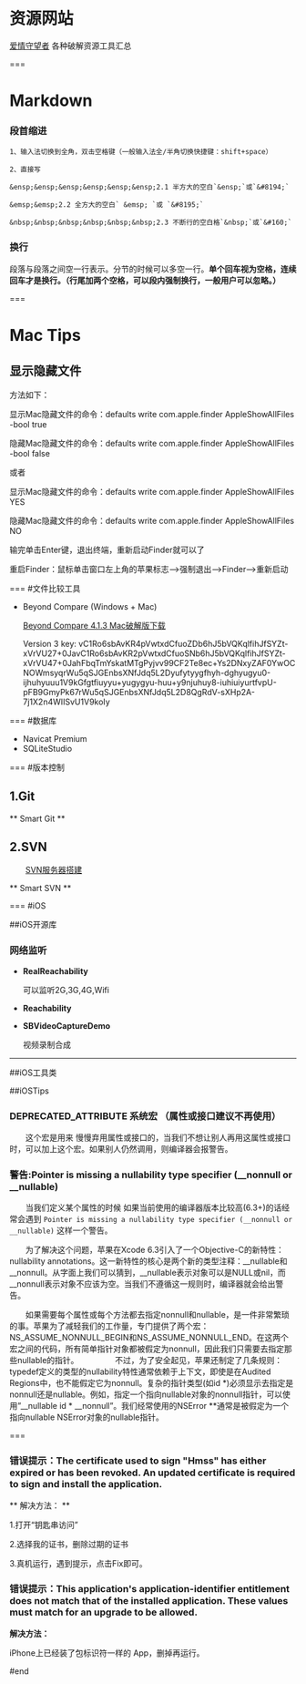 # 资源网站 
[爱情守望者](http://www.waitsun.com/code/development) 各种破解资源工具汇总


===
# Markdown

### 段首缩进 

	1、输入法切换到全角，双击空格键（一般输入法全/半角切换快捷键：shift+space）
	
	2、直接写
	
	&ensp;&ensp;&ensp;&ensp;&ensp;&ensp;2.1 半方大的空白`&ensp;`或`&#8194;`
	
	&emsp;&emsp;2.2 全方大的空白` &emsp; `或 `&#8195;`
	
	&nbsp;&nbsp;&nbsp;&nbsp;&nbsp;&nbsp;2.3 不断行的空白格`&nbsp;`或`&#160;`
	
	
### 换行

段落与段落之间空一行表示。分节的时候可以多空一行。**单个回车视为空格，连续回车才是换行。（行尾加两个空格，可以段内强制换行，一般用户可以忽略。）**


===
# Mac Tips 

## 显示隐藏文件
方法如下：  

显示Mac隐藏文件的命令：defaults write com.apple.finder AppleShowAllFiles -bool true

隐藏Mac隐藏文件的命令：defaults write com.apple.finder AppleShowAllFiles -bool false  

或者

显示Mac隐藏文件的命令：defaults write com.apple.finder AppleShowAllFiles YES

隐藏Mac隐藏文件的命令：defaults write com.apple.finder AppleShowAllFiles NO

输完单击Enter键，退出终端，重新启动Finder就可以了

重启Finder：鼠标单击窗口左上角的苹果标志-->强制退出-->Finder-->重新启动


===
#文件比较工具

* Beyond Compare (Windows + Mac)

     [Beyond Compare 4.1.3 Mac破解版下载](http://wm.makeding.com/jump?arg=Sm5wdmJtVnBaRDAzTkRZd0puTnBkR1ZwWkQwek1ETW1kV2xrUFRFMU5qTW1ZV1J6YVdROU1qUXhKbkJzWVc1cFpEMDJOQ1p3YkdGdWRIbHdaVDFqY0hNbWRYSnNQV2gwZEhBbE0wRWxNa1lsTWtaNGFXRjZZV2t1WW1WNWIyNWtZMjl0Y0dGeVpTNWpZeVV5Um5kdEpUSkdRbVY1YjI1a1gwTnZiWEJoY21VdFRXRmpMVlJ5YVdGc0xucHBjQ1oyZEdsdFpUMHlNREUyTFRBM0xUTXdJREV4T2pFek9qRTFKbWx3UFRFME5DNHlOVFV1TXpNdU56VW1jbVZtWlhKbGNqMW9kSFJ3T2k4dmQzZDNMbk5rYVdabGJucG9iM1V1WTI5dEwySmxlVzl1WkdOdmJYQmhjbVUwTVRRdWFIUnRiQT09OzI4Mzk0Nzg5NmQyZmIzNWU4MDg0NThiMTQ3ZTE4ZGUxOw==)
     
    Version 3 key:
    vC1Ro6sbAvKR4pVwtxdCfuoZDb6hJ5bVQKqlfihJfSYZt-xVrVU27+0JavC1Ro6sbAvKR2pVwtxdCfuoSNb6hJ5bVQKqlfihJfSYZt-xVrVU47+0JahFbqTmYskatMTgPyjvv99CF2Te8ec+Ys2DNxyZAF0YwOCNOWmsyqrWu5qSJGEnbsXNfJdq5L2Dyufytyygfhyh-dghyugyu0-ijhuhyuuu1V9kGfgtfiuyyu+yugygyu-huu+y9njuhuy8-iuhiuiyurtfvpU-pFB9GmyPk67rWu5qSJGEnbsXNfJdq5L2D8QgRdV-sXHp2A-7j1X2n4WIISvU1V9koIy
    
    


===
#数据库
* Navicat Premium
* SQLiteStudio


===
#版本控制
## 1.Git  

** Smart Git **

## 2.SVN 
　　[SVN服务器搭建](http://www.cnblogs.com/xiaobaihome/archive/2012/03/20/2407610.html)

** Smart SVN **


===
#iOS

##iOS开源库
### 网络监听
* **RealReachability**

    可以监听2G,3G,4G,Wifi

* **Reachability**

* **SBVideoCaptureDemo**

	视频录制合成
	
* ****



##iOS工具类

##iOSTips

### DEPRECATED_ATTRIBUTE 系统宏 （属性或接口建议不再使用）

　　这个宏是用来 慢慢弃用属性或接口的，当我们不想让别人再用这属性或接口时，可以加上这个宏。如果别人仍然调用，则编译器会报警告。

### 警告:Pointer is missing a nullability type specifier (__nonnull or __nullable)
	
　　当我们定义某个属性的时候  如果当前使用的编译器版本比较高(6.3+)的话经常会遇到 `Pointer is missing a nullability type specifier (__nonnull or __nullable)` 这样一个警告。

　　为了解决这个问题，苹果在Xcode 6.3引入了一个Objective-C的新特性：nullability annotations。这一新特性的核心是两个新的类型注释：__nullable和__nonnull。从字面上我们可以猜到，__nullable表示对象可以是NULL或nil，而__nonnull表示对象不应该为空。当我们不遵循这一规则时，编译器就会给出警告。

　　如果需要每个属性或每个方法都去指定nonnull和nullable，是一件非常繁琐的事。苹果为了减轻我们的工作量，专门提供了两个宏：NS_ASSUME_NONNULL_BEGIN和NS_ASSUME_NONNULL_END。在这两个宏之间的代码，所有简单指针对象都被假定为nonnull，因此我们只需要去指定那些nullable的指针。
　　
　　不过，为了安全起见，苹果还制定了几条规则：typedef定义的类型的nullability特性通常依赖于上下文，即使是在Audited Regions中，也不能假定它为nonnull。复杂的指针类型(如id *)必须显示去指定是nonnull还是nullable。例如，指定一个指向nullable对象的nonnull指针，可以使用”__nullable id * __nonnull”。我们经常使用的NSError **通常是被假定为一个指向nullable NSError对象的nullable指针。

===

### 错误提示：The certificate used to sign "Hmss" has either expired or has been revoked. An updated certificate is required to sign and install the application.

** 解决方法： **

1.打开“钥匙串访问”

2.选择我的证书，删除过期的证书

3.真机运行，遇到提示，点击Fix即可。

### 错误提示：This application's application-identifier entitlement does not match that of the installed application. These values must match for an upgrade to be allowed.

**解决方法：**

iPhone上已经装了包标识符一样的 App，删掉再运行。




#end
